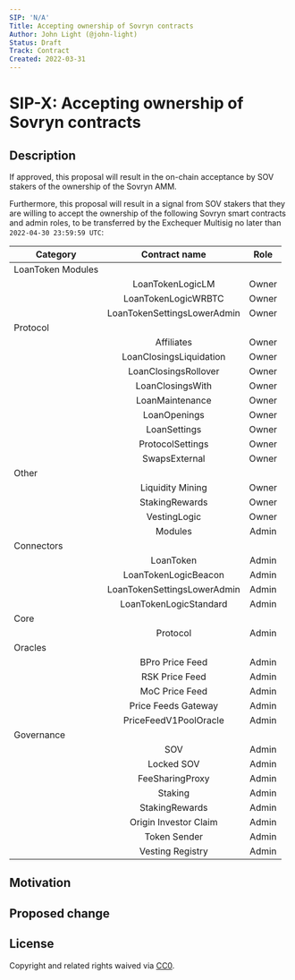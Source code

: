 ```yaml
---
SIP: 'N/A'
Title: Accepting ownership of Sovryn contracts
Author: John Light (@john-light)
Status: Draft
Track: Contract
Created: 2022-03-31
---
```


# SIP-X: Accepting ownership of Sovryn contracts  

## Description  

If approved, this proposal will result in the on-chain acceptance by SOV stakers of the ownership of the Sovryn AMM.

Furthermore, this proposal will result in a signal from SOV stakers that they are willing to accept the ownership of the following Sovryn smart contracts and admin roles, to be transferred by the Exchequer Multisig no later than `2022-04-30 23:59:59 UTC`:

|	Category        	| Contract name	              | Role  |
| ----------------- |:---------------------------:|:-----:|
| LoanToken Modules |	                            | 	    |
|                   |	LoanTokenLogicLM            | Owner	|
|                   |	LoanTokenLogicWRBTC         | Owner	|
|                   |	LoanTokenSettingsLowerAdmin | Owner	|
| Protocol          |	                            |       |
|                   |	Affiliates                  | Owner	|
|                   |	LoanClosingsLiquidation     | Owner	|
|                   |	LoanClosingsRollover        | Owner	|
|                   |	LoanClosingsWith            | Owner	|
|                   |	LoanMaintenance             | Owner	|
|                   |	LoanOpenings                | Owner	|
|                   |	LoanSettings                | Owner	|
|                   |	ProtocolSettings            | Owner	|
|                   |	SwapsExternal               | Owner	|
| Other             |                             |       |
|                   |	Liquidity Mining            | Owner	|
|                   |	StakingRewards              | Owner	|
|                   |	VestingLogic                | Owner	|
|                   |	Modules                     | Admin	|
| Connectors        |                             |       |
|                   |	LoanToken                   | Admin	|
|                   |	LoanTokenLogicBeacon        | Admin	|
|                   |	LoanTokenSettingsLowerAdmin | Admin	|
|                   |	LoanTokenLogicStandard      | Admin	|
| Core              |	                            |     	|
|                   |	Protocol                    | Admin	|
| Oracles           |	                            |     	|
|                   |	BPro Price Feed             | Admin	|
|                   |	RSK Price Feed              | Admin	|
|                   |	MoC Price Feed              | Admin	|
|                   |	Price Feeds Gateway         | Admin	|
|                   |	PriceFeedV1PoolOracle       | Admin	|
| Governance        |	                            |      	|
|                   | SOV                         | Admin |
|                   | Locked SOV                  | Admin |
|                   | FeeSharingProxy             | Admin |
|                   | Staking                     | Admin |
|                   | StakingRewards              | Admin |
|                   | Origin Investor Claim       | Admin |
|                   | Token Sender                | Admin |
|                   | Vesting Registry            | Admin |

## Motivation



## Proposed change

## License
Copyright and related rights waived via [CC0](https://creativecommons.org/publicdomain/zero/1.0/).
